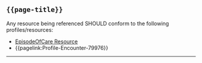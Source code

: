 ## `{{page-title}}`

Any resource being referenced SHOULD conform to the following profiles/resources:

- [EpisodeOfCare Resource](https://hl7.org/fhir/R4/EpisodeOfCare.html)
- {{pagelink:Profile-Encounter-79976}}

---

